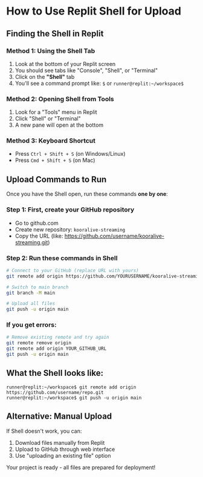 # How to Use Replit Shell for Upload

## Finding the Shell in Replit

### Method 1: Using the Shell Tab
1. Look at the bottom of your Replit screen
2. You should see tabs like "Console", "Shell", or "Terminal"
3. Click on the **"Shell"** tab
4. You'll see a command prompt like: `$` or `runner@replit:~/workspace$`

### Method 2: Opening Shell from Tools
1. Look for a "Tools" menu in Replit
2. Click "Shell" or "Terminal"
3. A new pane will open at the bottom

### Method 3: Keyboard Shortcut
- Press `Ctrl + Shift + S` (on Windows/Linux)
- Press `Cmd + Shift + S` (on Mac)

## Upload Commands to Run

Once you have the Shell open, run these commands **one by one**:

### Step 1: First, create your GitHub repository
- Go to github.com
- Create new repository: `kooralive-streaming`
- Copy the URL (like: https://github.com/username/kooralive-streaming.git)

### Step 2: Run these commands in Shell
```bash
# Connect to your GitHub (replace URL with yours)
git remote add origin https://github.com/YOURUSERNAME/kooralive-streaming.git

# Switch to main branch
git branch -M main

# Upload all files
git push -u origin main
```

### If you get errors:
```bash
# Remove existing remote and try again
git remote remove origin
git remote add origin YOUR_GITHUB_URL
git push -u origin main
```

## What the Shell looks like:
```
runner@replit:~/workspace$ git remote add origin https://github.com/username/repo.git
runner@replit:~/workspace$ git push -u origin main
```

## Alternative: Manual Upload
If Shell doesn't work, you can:
1. Download files manually from Replit
2. Upload to GitHub through web interface
3. Use "uploading an existing file" option

Your project is ready - all files are prepared for deployment!